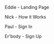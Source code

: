 <!-- navbar on every page

synchronize colors

share icons when we find them -->

Eddie - Landing Page

Nick - How it Works

Paul - Sign In

Er'body - Sign Up